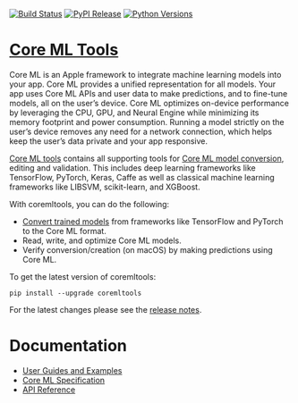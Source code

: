[![Build Status](https://img.shields.io/gitlab/pipeline/zach_nation/coremltools/master)](https://gitlab.com/zach_nation/coremltools/-/pipelines?page=1&scope=branches&ref=master)
[![PyPI Release](https://img.shields.io/pypi/v/coremltools.svg)](#)
[![Python Versions](https://img.shields.io/pypi/pyversions/coremltools.svg)](#)

[Core ML Tools](https://coremltools.readme.io/docs)
=======================

Core ML is an Apple framework to integrate machine learning models into your
app. Core ML provides a unified representation for all models. Your app uses
Core ML APIs and user data to make predictions, and to fine-tune models, all on
the user’s device. Core ML optimizes on-device performance by leveraging the
CPU, GPU, and Neural Engine while minimizing its memory footprint and power
consumption. Running a model strictly on the user’s device removes any need for
a network connection, which helps keep the user’s data private and your app
responsive.

[Core ML tools](https://coremltools.readme.io/docs#what-is-coremltools) contains all supporting tools for [Core ML model
conversion](https://coremltools.readme.io/docs), editing and validation. This includes deep learning frameworks like
TensorFlow, PyTorch, Keras, Caffe as well as classical machine learning
frameworks like LIBSVM, scikit-learn, and XGBoost.

With coremltools, you can do the following:

- [Convert trained models](https://coremltools.readme.io/docs) from frameworks like TensorFlow and PyTorch to the
  Core ML format.
- Read, write, and optimize Core ML models.
- Verify conversion/creation (on macOS) by making predictions using Core ML.

To get the latest version of coremltools:

```shell
pip install --upgrade coremltools
```

For the latest changes please see the [release notes](https://github.com/apple/coremltools/releases/).

# Documentation

* [User Guides and Examples](https://coremltools.readme.io/)
* [Core ML Specification](https://mlmodel.readme.io/)
* [API Reference](https://coremltools.readme.io/reference/convertersconvert)
